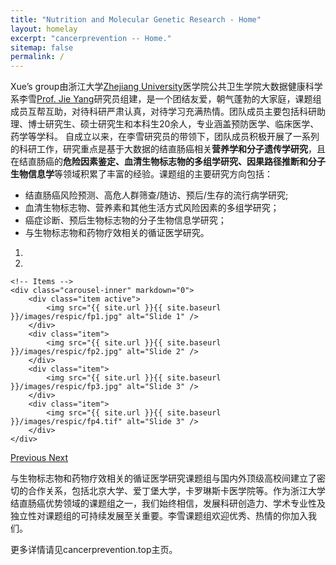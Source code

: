 ```yaml
---
title: "Nutrition and Molecular Genetic Research - Home"
layout: homelay
excerpt: "cancerprevention -- Home."
sitemap: false
permalink: /
---
```


Xue’s group由浙江大学[Zhejiang University](https://www.zju.edu.cn/english/)医学院公共卫生学院大数据健康科学系李雪[Prof. Jie Yang](https://ylab.top/jieyang/)研究员组建，是一个团结友爱，朝气蓬勃的大家庭，课题组成员互帮互助，对待科研严肃认真，对待学习充满热情。团队成员主要包括科研助理、博士研究生、硕士研究生和本科生20余人，专业涵盖预防医学、临床医学、药学等学科。
自成立以来，在李雪研究员的带领下，团队成员积极开展了一系列的科研工作，研究重点是基于大数据的结直肠癌相关**营养学和分子遗传学研究**，且在结直肠癌的**危险因素鉴定、血清生物标志物的多组学研究、因果路径推断和分子生物信息学**等领域积累了丰富的经验。课题组的主要研究方向包括： 

* 结直肠癌风险预测、高危人群筛查/随访、预后/生存的流行病学研究; 
* 血清生物标志物、营养素和其他生活方式风险因素的多组学研究；
* 癌症诊断、预后生物标志物的分子生物信息学研究；
* 与生物标志物和药物疗效相关的循证医学研究。

<div markdown="0" id="carousel" class="carousel slide" data-ride="carousel" data-interval="4000" data-pause="hover" >
    <!-- Menu -->
    <ol class="carousel-indicators">
        <li data-target="#carousel" data-slide-to="0" class="active"></li>
        <li data-target="#carousel" data-slide-to="1"></li>
        <!-- <li data-target="#carousel" data-slide-to="2"></li>
        <li data-target="#carousel" data-slide-to="3"></li>
        <li data-target="#carousel" data-slide-to="4"></li>
        <li data-target="#carousel" data-slide-to="5"></li>
        <li data-target="#carousel" data-slide-to="6"></li> -->
    </ol>

    <!-- Items -->
    <div class="carousel-inner" markdown="0">
        <div class="item active">
            <img src="{{ site.url }}{{ site.baseurl }}/images/respic/fp1.jpg" alt="Slide 1" />
        </div>
        <div class="item">
            <img src="{{ site.url }}{{ site.baseurl }}/images/respic/fp2.jpg" alt="Slide 2" />
        </div>
        <div class="item">
            <img src="{{ site.url }}{{ site.baseurl }}/images/respic/fp3.jpg" alt="Slide 3" />
        </div>
        <div class="item">
            <img src="{{ site.url }}{{ site.baseurl }}/images/respic/fp4.tif" alt="Slide 3" />
        </div>
    </div>
  <a class="left carousel-control" href="#carousel" role="button" data-slide="prev">
    <span class="glyphicon glyphicon-chevron-left" aria-hidden="true"></span>
    <span class="sr-only">Previous</span>
  </a>
  <a class="right carousel-control" href="#carousel" role="button" data-slide="next">
    <span class="glyphicon glyphicon-chevron-right" aria-hidden="true"></span>
    <span class="sr-only">Next</span>
  </a>
</div>


与生物标志物和药物疗效相关的循证医学研究课题组与国内外顶级高校间建立了密切的合作关系，包括北京大学、爱丁堡大学，卡罗琳斯卡医学院等。作为浙江大学结直肠癌优势领域的课题组之一，我们始终相信，发展科研创造力、学术专业性及独立性对课题组的可持续发展至关重要。李雪课题组欢迎优秀、热情的你加入我们。


更多详情请见cancerprevention.top主页。


